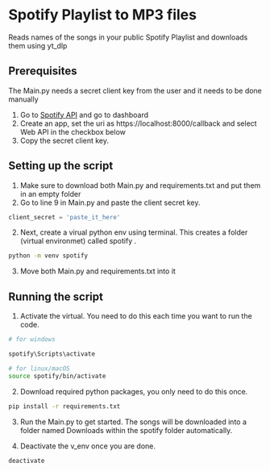 # Spotify Playlist to MP3 files

Reads names of the songs in your public Spotify Playlist and downloads them using yt_dlp

## Prerequisites 

The Main.py needs a secret client key from the user and it needs to be done manually

1. Go to [Spotify API](https://developer.spotify.com/dashboard) and go to dashboard 
2. Create an app, set the uri as https://localhost:8000/callback and select Web API in the checkbox below
3. Copy the secret client key.

## Setting up the script

1. Make sure to download both Main.py and requirements.txt and put them in an empty folder
2. Go to line 9 in Main.py and paste the client secret key.
```python
client_secret = 'paste_it_here'
```
2. Next, create a virual python env using terminal. This creates a folder (virtual environmet) called spotify .
```bash
python -m venv spotify
```
3. Move both Main.py and requirements.txt into it

## Running the script

1. Activate the virtual. You need to do this each time you want to run the code.
```bash
# for windows

spotify\Scripts\activate

# for linux/macOS
source spotify/bin/activate
```
2. Download required python packages, you only need to do this once.
```bash
pip install -r requirements.txt
```
3. Run the Main.py to get started. The songs will be downloaded into a folder named Downloads within the spotify folder automatically.

4. Deactivate the v_env once you are done.
```bash
deactivate
```




